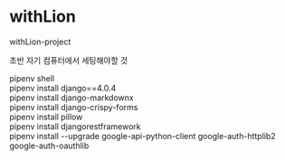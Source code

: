 # withLion
withLion-project

초반 자기 컴퓨터에서 세팅해야할 것

pipenv shell<br>
pipenv install django==4.0.4<br>
pipenv install django-markdownx<br>
pipenv install django-crispy-forms<br>
pipenv install pillow<br>
pipenv install djangorestframework<br>
pipenv install --upgrade google-api-python-client google-auth-httplib2 google-auth-oauthlib<br>
